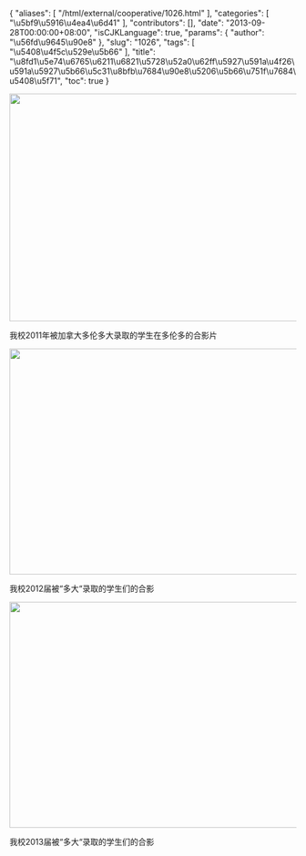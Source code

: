 {
    "aliases": [
        "/html/external/cooperative/1026.html"
    ],
    "categories": [
        "\u5bf9\u5916\u4ea4\u6d41"
    ],
    "contributors": [],
    "date": "2013-09-28T00:00:00+08:00",
    "isCJKLanguage": true,
    "params": {
        "author": "\u56fd\u9645\u90e8"
    },
    "slug": "1026",
    "tags": [
        "\u5408\u4f5c\u529e\u5b66"
    ],
    "title": "\u8fd1\u5e74\u6765\u6211\u6821\u5728\u52a0\u62ff\u5927\u591a\u4f26\u591a\u5927\u5b66\u5c31\u8bfb\u7684\u90e8\u5206\u5b66\u751f\u7684\u5408\u5f71",
    "toc": true
}


<img
    src="https://cdn.tfls.online/mirror/full/56760d5de133116c365c05d14a9ab9115137f226.jpg"
    style="display:block;margin-left:auto;margin-right:auto;"
    decoding="async"
    fetchpriority="auto"
    loading="lazy"
    height="400"
    width="600"
/>




我校2011年被加拿大多伦多大录取的学生在多伦多的合影片





<img
    src="https://cdn.tfls.online/mirror/full/7a610dd6fda599bea0f85fcf8e42fbf3ac64ea2e.jpg"
    style="display:block;margin-left:auto;margin-right:auto;"
    decoding="async"
    fetchpriority="auto"
    loading="lazy"
    height="397"
    width="600"
/>




我校2012届被“多大“录取的学生们的合影





<img
    src="https://cdn.tfls.online/mirror/full/5f42869b33b6ac2b5db2879f81bc1a4332392bea.jpg"
    style="display:block;margin-left:auto;margin-right:auto;"
    decoding="async"
    fetchpriority="auto"
    loading="lazy"
    height="397"
    width="600"
/>




我校2013届被“多大“录取的学生们的合影


